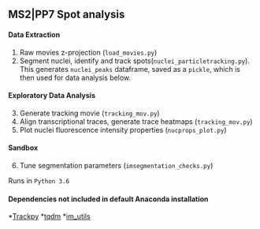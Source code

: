 ## MS2|PP7 Spot analysis 

#### Data Extraction
1. Raw movies z-projection (`load_movies.py`)
2. Segment nuclei, identify and track spots(`nuclei_particletracking.py`).  This generates `nuclei_peaks` dataframe, saved as a `pickle`, which is then used for data analysis below.  


#### Exploratory Data Analysis
3. Generate tracking movie (`tracking_mov.py`)
4. Align transcriptional traces, generate trace heatmaps  (`tracking_mov.py`)
5. Plot nuclei fluorescence intensity properties  (`nucprops_plot.py`)

#### Sandbox
6. Tune segmentation parameters (`imsegmentation_checks.py`)

Runs in `Python 3.6`

#### Dependencies not included in default Anaconda installation
*[Trackpy](http://soft-matter.github.io/trackpy/v0.3.2/installation.html)
*[tqdm](https://pypi.python.org/pypi/tqdm)
*[im_utils](https://github.com/pquinter/PQpython_utils)
